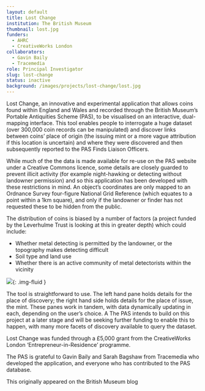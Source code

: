 ```yaml
---
layout: default
title: Lost Change
institution: The British Museum
thumbnail: lost.jpg
funders:
  - AHRC
  - CreativeWorks London
collaborators:
  - Gavin Baily
  - Tracemedia
role: Principal Investigator
slug: lost-change
status: inactive
background: /images/projects/lost-change/lost.jpg
---
```

Lost Change, an innovative and experimental application that allows coins found within England and Wales and recorded through the British Museum’s Portable Antiquities Scheme (PAS), to be visualised on an interactive, dual-mapping interface. This tool enables people to interrogate a huge dataset (over 300,000 coin records can be manipulated) and discover links between coins’ place of origin (the issuing mint or a more vague attribution if this location is uncertain) and where they were discovered and then subsequently reported to the PAS Finds Liaison Officers.

While much of the the data is made available for re-use on the PAS website under a Creative Commons licence, some details are closely guarded to prevent illicit activity (for example night-hawking or detecting without landowner permission) and so this application has been developed with these restrictions in mind. An object’s coordinates are only mapped to an Ordnance Survey four-figure National Grid Reference (which equates to a point within a 1km square), and only if the landowner or finder has not requested these to be hidden from the public.

The distribution of coins is biased by a number of factors (a project funded by the Leverhulme Trust is looking at this in greater depth) which could include:

* Whether metal detecting is permitted by the landowner, or the topography makes detecting difficult
* Soil type and land use
* Whether there is an active community of metal detectorists within the vicinity

![](http://britishmuseumblog.files.wordpress.com/2014/02/544x306.jpg){: .img-fluid }

The tool is straightforward to use. The left hand pane holds details for the place of discovery; the right hand side holds details for the place of issue, the mint. These panes work in tandem, with data dynamically updating in each, depending on the user’s choice. A
The PAS intends to build on this project at a later stage and will be seeking further funding to enable this to happen, with many more facets of discovery available to query the dataset.

Lost Change was funded through a £5,000 grant from the CreativeWorks London ‘Entrepreneur-in-Residence’ programme.

The PAS is grateful to Gavin Baily and Sarah Bagshaw from Tracemedia who developed the application, and everyone who has contributed to the PAS database.


This originally appeared on the British Museum blog
